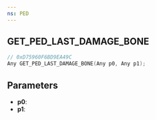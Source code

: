 ```yaml
---
ns: PED
---
```

## GET_PED_LAST_DAMAGE_BONE

```c
// 0xD75960F6BD9EA49C
Any GET_PED_LAST_DAMAGE_BONE(Any p0, Any p1);
```

## Parameters
* **p0**:
* **p1**:
